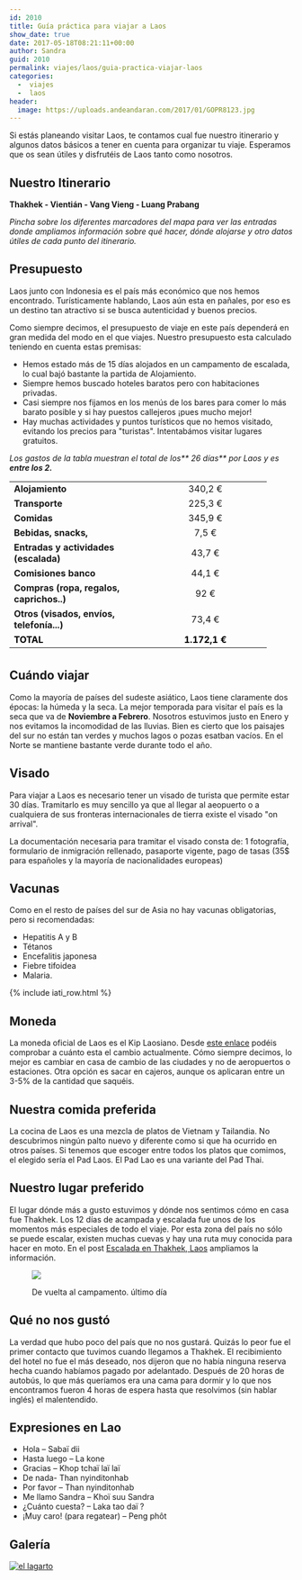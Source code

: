 ```yaml
---
id: 2010
title: Guía práctica para viajar a Laos
show_date: true
date: 2017-05-18T08:21:11+00:00
author: Sandra
guid: 2010
permalink: viajes/laos/guia-practica-viajar-laos
categories:
  -  viajes
  -  laos
header:
  image: https://uploads.andeandaran.com/2017/01/GOPR8123.jpg
---
```

Si estás planeando visitar Laos, te contamos cual fue nuestro itinerario y algunos datos básicos a tener en cuenta para organizar tu viaje. Esperamos que os sean útiles y disfrutéis de Laos tanto como nosotros.

<!--more-->

## Nuestro Itinerario

**Thakhek - Vientián - Vang Vieng - Luang Prabang**

_Pincha sobre los diferentes marcadores del mapa para ver las entradas donde ampliamos información sobre qué hacer, dónde alojarse y otro datos útiles de cada punto del itinerario._

<div id="map_ol3js_4" class="map" >
  <div id="map_ol3js_4_popup" class="ol-popup" >
    <a href="#" id="map_ol3js_4_popup-closer" class="ol-popup-closer"></a>    
    <div id="map_ol3js_4_popup-content">
    </div>
  </div>
</div>

## Presupuesto

Laos junto con Indonesia es el país más económico que nos hemos encontrado. Turísticamente hablando, Laos aún esta en pañales, por eso es un destino tan atractivo si se busca autenticidad y buenos precios.

Como siempre decimos, el presupuesto de viaje en este país dependerá en gran medida del modo en el que viajes. Nuestro presupuesto esta calculado teniendo en cuenta estas premisas:

  * Hemos estado más de 15 días alojados en un campamento de escalada, lo cual bajó bastante la partida de Alojamiento.
  * Siempre hemos buscado hoteles baratos pero con habitaciones privadas.
  * Casi siempre nos fijamos en los menús de los bares para comer lo más barato posible y si hay puestos callejeros ¡pues mucho mejor!
  * Hay muchas actividades y puntos turísticos que no hemos visitado, evitando los precios para "turistas". Intentabámos visitar lugares gratuitos.

_Los gastos de la tabla muestran el total de los** 26 días** por Laos y es **entre los 2.**_

<table style="height: 303px; width: 633px;">
  <tr style="height: 23px;">
    <td style="width: 223.632px; height: 23px;">
      <strong>Alojamiento</strong>
    </td>    
    <td style="width: 202.368px; height: 23px; text-align: center;">
      340,2 €
    </td>
  </tr>  
  <tr style="height: 24px;">
    <td style="width: 223.632px; height: 24px;">
      <strong>Transporte</strong>
    </td>    
    <td style="width: 202.368px; height: 24px; text-align: center;">
      225,3 €
    </td>
  </tr>  
  <tr style="height: 24.7986px;">
    <td style="width: 223.632px; height: 24.7986px;">
      <strong>Comidas</strong>
    </td>    
    <td style="width: 202.368px; height: 24.7986px; text-align: center;">
      345,9 €
    </td>
  </tr>  
  <tr style="height: 24px;">
    <td style="width: 223.632px; height: 24px;">
      <strong>Bebidas, snacks,</strong>
    </td>    
    <td style="width: 202.368px; height: 24px; text-align: center;">
      7,5 €
    </td>
  </tr>  
  <tr style="height: 24px;">
    <td style="width: 223.632px; height: 24px;">
      <strong>Entradas y actividades (escalada)</strong>
    </td>    
    <td style="width: 202.368px; height: 24px; text-align: center;">
      43,7 €
    </td>
  </tr>  
  <tr style="height: 24px;">
    <td style="width: 223.632px; height: 24px;">
      <strong>Comisiones banco</strong>
    </td>    
    <td style="width: 202.368px; height: 24px; text-align: center;">
      44,1 €
    </td>
  </tr>  
  <tr style="height: 24px;">
    <td style="width: 223.632px; height: 24px;">
      <strong>Compras (ropa, regalos, caprichos..)</strong>
    </td>    
    <td style="width: 202.368px; height: 24px; text-align: center;">
      92 €
    </td>
  </tr>  
  <tr style="height: 24px;">
    <td style="width: 223.632px; height: 24px;">
      <strong>Otros (visados, envíos, telefonía...)</strong>
    </td>    
    <td style="width: 202.368px; height: 24px; text-align: center;">
      73,4 €
    </td>
  </tr>  
  <tr style="height: 24px;">
    <td style="width: 223.632px; height: 24px;">
      <span style="background-color: #ffffff; color: #000000;"><strong>TOTAL</strong></span>
    </td>    
    <td style="width: 202.368px; height: 24px; text-align: center;">
      <span style="background-color: #ffffff; color: #000000;"><strong>1.172,1 €</strong></span>
    </td>
  </tr>
</table>

## Cuándo viajar

Como la mayoría de países del sudeste asiático, Laos tiene claramente dos épocas: la húmeda y la seca. La mejor temporada para visitar el país es la seca que va de **Noviembre a Febrero**. Nosotros estuvimos justo en Enero y nos evitamos la incomodidad de las lluvias. Bien es cierto que los paisajes del sur no están tan verdes y muchos lagos o pozas esatban vacíos. En el Norte se mantiene bastante verde durante todo el año.

## Visado

Para viajar a Laos es necesario tener un visado de turista que permite estar 30 días. Tramitarlo es muy sencillo ya que al llegar al aeopuerto o a cualquiera de sus fronteras internacionales de tierra existe el visado "on arrival".

La documentación necesaria para tramitar el visado consta de: 1 fotografía, formulario de inmigración rellenado, pasaporte vigente, pago de tasas (35$ para españoles y la mayoría de nacionalidades europeas)

## Vacunas

Como en el resto de países del sur de Asia no hay vacunas obligatorias, pero si recomendadas:

  * Hepatitis A y B
  * Tétanos
  * Encefalitis japonesa
  * Fiebre tifoidea
  * Malaria.

<!-- Start shortcoder -->

{% include iati_row.html %}


<!-- End shortcoder v4.0.3-->

## Moneda

La moneda oficial de Laos es el Kip Laosiano. Desde <a href="http://www.xe.com/es/currencyconverter/convert/?Amount=1&From=EUR&To=LAK" target="_blank" rel="noopener noreferrer">este enlace</a> podéis comprobar a cuánto esta el cambio actualmente. Cómo siempre decimos, lo mejor es cambiar en casa de cambio de las ciudades y no de aeropuertos o estaciones. Otra opción es sacar en cajeros, aunque os aplicaran entre un 3-5% de la cantidad que saquéis.

## Nuestra comida preferida

La cocina de Laos es una mezcla de platos de Vietnam y Tailandia. No descubrimos ningún palto nuevo y diferente como si que ha ocurrido en otros países. Si tenemos que escoger entre todos los platos que comimos, el elegido sería el Pad Laos. El Pad Lao es una variante del Pad Thai.

## Nuestro lugar preferido

El lugar dónde más a gusto estuvimos y dónde nos sentimos cómo en casa fue Thakhek. Los 12 días de acampada y escalada fue unos de los momentos más especiales de todo el viaje. Por esta zona del país no sólo se puede escalar, existen muchas cuevas y hay una ruta muy conocida para hacer en moto. En el post [Escalada en Thakhek, Laos](http://www.andeandaran.com/2017/01/15/escalada-thakhek/) ampliamos la información.<figure id="attachment_1272" class="wp-caption alignnone">

[<img class="size-large wp-image-1272" src="https://uploads.andeandaran.com/2017/01/GOPR8095-1024x664.jpg?resize=810%2C525" />](https://uploads.andeandaran.com/2017/01/GOPR8095.jpg)<figcaption class="wp-caption-text">De vuelta al campamento. último día</figcaption></figure> 

## Qué no nos gustó

La verdad que hubo poco del país que no nos gustará. Quizás lo peor fue el primer contacto que tuvimos cuando llegamos a Thakhek. El recibimiento del hotel no fue el más deseado, nos dijeron que no había ninguna reserva hecha cuando habíamos pagado por adelantado. Después de 20 horas de autobús, lo que más queríamos era una cama para dormir y lo que nos encontramos fueron 4 horas de espera hasta que resolvimos (sin hablar inglés) el malentendido.

## Expresiones en Lao

  * Hola – Sabaï dii
  * Hasta luego – La kone
  * Gracias – Khop tchaï laï laï
  * De nada- Than nyinditonhab
  * Por favor – Than nyinditonhab
  * Me llamo Sandra – Khoï suu Sandra
  * ¿Cuánto cuesta? – Laka tao daï ?
  * ¡Muy caro! (para regatear) – Peng phôt

## Galería

<a href='https://www.flickr.com/photos/sitoo/albums/72157678791116495' title='Laos by Sitoo, on Flickr'><img src='https://live.staticflickr.com/597/31756032940_4e7b50af97_c.jpg' alt='el lagarto' /></a>
